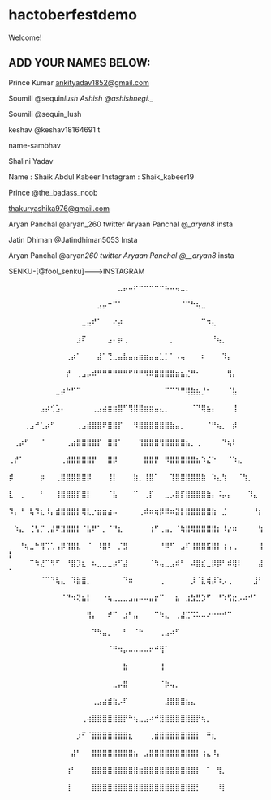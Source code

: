 # hactoberfestdemo

Welcome!

## ADD YOUR NAMES BELOW:

Prince Kumar
ankityadav1852@gmail.com

Soumili @sequin*lush
Ashish @ashishnegi*.\_

Soumili @sequin_lush

keshav @keshav18164691 t


name-sambhav


Shalini Yadav


Name : Shaik Abdul Kabeer
Instagram : Shaik_kabeer19

Prince @the_badass_noob

thakuryashika976@gmail.com


Aryan Panchal @aryan_260  twitter
Aryaan Panchal @__aryan8_ insta

Jatin Dhiman @Jatindhiman5053 Insta

Aryan Panchal @aryan*260 twitter
Aryaan Panchal @\_\_aryan8* insta




SENKU-[@fool_senku]--->INSTAGRAM
 
 
⠀⠀⠀⠀⠀⠀⠀⠀⠀⠀⠀⠀⠀⠀⠀⠀⠀⠀⠀⠀⠀⣀⡤⠤⠖⠒⠒⠒⠒⠒⠦⠤⢤⣀⡀⠀⠀⠀⠀⠀⠀⠀⠀⠀⠀⠀⠀⠀⠀⠀
⠀⠀⠀⠀⠀⠀⠀⠀⠀⠀⠀⠀⠀⠀⠀⠀⠀⣠⡤⠒⠉⠁⠀⠀⠀⠀⠀⠀⠀⠀⠀⠀⠀⠈⠉⠓⢦⣀⠀⠀⠀⠀⠀⠀⠀⠀⠀⠀⠀⠀
⠀⠀⠀⠀⠀⠀⠀⠀⠀⠀⠀⠀⠀⠀⣀⣤⠞⠁⠀⠀⠔⡴⠀⠀⠀⠀⠀⠀⠀⠀⠀⠀⠀⠀⠀⠀⠀⠉⠲⣄⠀⠀⠀⠀⠀⠀⠀⠀⠀⠀
⠀⠀⠀⠀⠀⠀⠀⠀⠀⠀⠀⠀⠀⣰⠏⠀⠀⠀⠀⣠⠄⡶⢀⠀⠀⠀⠀⠀⠀⠀⠀⡀⠀⠀⠀⠀⠀⠀⠀⠘⢦⡀⠀⠀⠀⠀⠀⠀⠀⠀
⠀⠀⠀⠀⠀⠀⠀⠀⠀⠀⠀⢀⡴⠁⠀⠀⠀⣼⠁⢙⣀⣤⣧⣤⣤⣶⣶⣤⣤⣁⡁⠁⠠⢤⠀⠀⠀⠆⠀⠀⠀⠹⡄⠀⠀⠀⠀⠀⠀⠀
⠀⠀⠀⠀⠀⠀⠀⠀⠀⠀⠀⡞⠀⢀⣠⡤⠾⠛⠛⠛⠛⠛⠛⠋⠛⠛⠻⠿⣿⣿⣿⣿⣶⣦⣌⠛⠂⠀⠀⠀⠀⠀⢻⡄⠀⠀⠀⠀⠀⠀
⠀⠀⠀⠀⠀⠀⠀⠀⠀⣀⡴⠓⠋⠉⠀⠀⠀⠀⠀⠀⠀⠀⠀⠀⠀⠀⠀⠀⠀⠀⠉⠉⠙⠛⢿⣷⣦⡘⠂⠀⠀⠀⠈⣧⠀⠀⠀⠀⠀⠀
⠀⠀⠀⠀⠀⠀⣠⡴⢊⣡⠄⠀⠀⠀⠀⠀⢀⣠⣴⣶⣶⣿⠋⢻⣿⣿⣶⣶⣤⣄⡀⠀⠀⠀⠀⠈⠙⢿⣦⡄⠀⠀⠀⢸⠀⠀⠀⠀⠀⠀
⠀⠀⠀⢀⣠⠚⢁⡴⠋⠀⠀⠀⠀⢀⣠⣾⣿⣿⠟⣿⣿⡏⠀⠀⠻⣿⣿⣿⣿⣿⣿⣷⣤⡀⠀⠀⠀⠀⠈⠛⢦⡀⠀⡾⠀⠀⠀⠀⠀⠀
⠀⢀⡴⠋⠀⠀⠈⠀⠀⠀⠀⢀⣴⣿⣿⣿⣿⡏⠀⣿⣿⠁⠀⠀⠀⢹⣿⣿⣿⢻⣿⣿⣿⣿⣦⡀⢀⠀⠀⠀⠀⠙⢦⠇⠀⠀⠀⠀⠀⠀
⢀⡞⠁⠀⠀⠀⠀⠀⠀⠀⢀⣾⣿⣿⣿⣿⡟⠀⠀⣿⡿⠀⠀⠀⠀⠀⣿⣿⡟⠀⠻⣿⣿⣿⣿⣿⣦⠱⣌⠑⠀⠀⠈⠱⣄⠀⠀⠀⠀⠀
⡾⠀⠀⠀⠀⠀⡶⠀⠀⢀⣿⣿⣿⣿⣿⡿⠀⠀⠀⢸⡇⠀⠀⠀⣷⡀⢸⣿⠁⠀⠀⢹⣿⣿⣿⣿⣿⣷⠀⠱⣄⢳⠀⠀⠈⢳⡀⠀⠀⠀
⣇⠀⢀⠀⠀⠀⠃⠀⠀⢸⣿⣿⣿⡏⣿⡇⠀⠀⠀⠈⣧⠀⠀⠀⠉⠀⢀⡏⠀⠀⣀⡠⣿⡏⣿⣿⣿⣿⣷⡄⠨⡤⡄⠀⠀⠀⠹⣄⠀⠀
⠹⡄⠘⠀⢧⠹⣆⠸⡄⣾⣿⣿⣿⡇⢿⣇⡐⣶⣶⣴⠤⠀⠀⠀⠀⢀⠾⠶⢶⡿⠿⠶⣽⡇⣿⣿⣿⣿⣿⣷⠀⣈⠀⠀⠀⠀⠀⠘⡆⠀
⠀⠱⣄⠀⢈⢣⡉⢀⣼⠟⣹⣿⣿⡇⠈⣧⠟⠁⡀⠈⠙⣆⠀⠀⠀⠀⠀⢰⠋⢀⣤⡀⠈⢷⣿⢿⣿⣿⣿⣿⡆⠸⡔⠶⠀⠀⠀⠀⢳⠀
⠀⠀⠘⢦⣀⠓⢻⢉⢁⢠⡿⢹⣿⣇⠀⠈⠀⠸⣿⠇⠀⡈⣻⠀⠀⠀⠀⠀⠀⠘⠿⠋⠀⣠⠏⢸⣿⣿⣯⣿⡇⢰⢠⢀⠀⠀⠀⠀⢸⡇
⠀⠀⠀⠀⠉⠳⣜⠉⠻⠋⠀⠘⣿⡹⣆⠀⠦⣀⣀⣀⡴⠋⣼⠀⠀⠀⠀⠈⠳⢤⣀⣠⠾⠃⠀⠼⣿⣎⣀⡿⡿⠃⠾⢿⠇⠀⠀⠀⣼⠁
⠀⠀⠀⠀⠀⠀⠈⠉⠙⢧⣄⠀⠹⣷⣿⡀⠀⠀⠀⠀⠀⠀⠙⠶⠀⠀⠀⠀⠀⢀⠀⠀⠀⠀⠀⡸⠈⣇⢾⡼⠱⡠⢀⠀⠀⠀⠀⣸⠃⠀
⠀⠀⠀⠀⠀⠀⠀⠀⠀⠀⠈⠙⠲⢝⣦⡇⠀⠀⠐⢦⣀⣀⣀⣠⣤⠤⠤⣤⡖⠉⠀⠀⣦⠀⣰⣳⣛⡱⠋⠀⠘⠱⢫⣖⡠⠴⠚⠁⠀⠀
⠀⠀⠀⠀⠀⠀⠀⠀⠀⠀⠀⠀⠀⠀⠀⢻⡄⠀⠀⠞⠉⠀⣰⠃⣤⠀⠀⠀⠉⠳⣄⠀⢀⣼⣉⠩⠥⠤⠔⠒⠒⠚⠉⠀⠀⠀⠀⠀⠀⠀
⠀⠀⠀⠀⠀⠀⠀⠀⠀⠀⠀⠀⠀⠀⠀⠀⠙⠳⣤⡀⠀⠀⠃⠀⠈⠓⠀⠀⠀⢀⣠⠴⠋⠀⠀⠀⠀⠀⠀⠀⠀⠀⠀⠀⠀⠀⠀⠀⠀⠀
⠀⠀⠀⠀⠀⠀⠀⠀⠀⠀⠀⠀⠀⠀⠀⠀⠀⠀⠀⠈⠛⠲⡤⠤⠤⠤⠤⠖⠚⢻⠁⠀⠀⠀⠀⠀⠀⠀⠀⠀⠀⠀⠀⠀⠀⠀⠀⠀⠀⠀
⠀⠀⠀⠀⠀⠀⠀⠀⠀⠀⠀⠀⠀⠀⠀⠀⠀⠀⠀⠀⠀⠀⣷⠀⠀⠀⠀⠀⠀⢸⠀⠀⠀⠀⠀⠀⠀⠀⠀⠀⠀⠀⠀⠀⠀⠀⠀⠀⠀⠀
⠀⠀⠀⠀⠀⠀⠀⠀⠀⠀⠀⠀⠀⠀⠀⠀⠀⠀⠀⠀⣀⡤⣿⠀⠀⠀⠀⠀⠀⠈⡷⢤⡀⠀⠀⠀⠀⠀⠀⠀⠀⠀⠀⠀⠀⠀⠀⠀⠀⠀
⠀⠀⠀⠀⠀⠀⠀⠀⠀⠀⠀⠀⠀⠀⠀⠀⢀⣠⣴⣾⣷⡠⠏⠀⠀⠀⠀⠀⠀⠀⣸⣿⣿⣿⣦⣄⠀⠀⠀⠀⠀⠀⠀⠀⠀⠀⠀⠀⠀⠀
⠀⠀⠀⠀⠀⠀⠀⠀⠀⠀⠀⠀⠀⠀⢀⢴⣿⣿⣿⣿⣿⣿⡟⠓⢦⣀⣠⠴⠚⣻⣿⣿⣿⣿⣿⣿⡟⢦⡀⠀⠀⠀⠀⠀⠀⠀⠀⠀⠀⠀
⠀⠀⠀⠀⠀⠀⠀⠀⠀⠀⠀⠀⠀⡰⠋⠈⣿⣿⣿⣿⣿⣿⣿⣆⠀⠀⠀⢀⣾⣿⣿⣿⣿⣿⣿⣿⡇⠀⠛⣆⠀⠀⠀⠀⠀⠀⠀⠀⠀⠀
⠀⠀⠀⠀⠀⠀⠀⠀⠀⠀⠀⠀⣼⠃⠀⠀⣿⣿⣿⣿⣿⣿⣿⣿⣦⠀⣠⣿⣿⣿⣿⣿⣿⣿⣿⣿⡇⢰⣄⠸⡄⠀⠀⠀⠀⠀⠀⠀⠀⠀
⠀⠀⠀⠀⠀⠀⠀⠀⠀⠀⠀⢰⠃⠀⠀⠀⣿⣿⣿⣿⣿⣿⣿⣿⣿⣶⣿⣿⣿⣿⣿⣿⣿⣿⣿⣿⡇⠀⠁⠀⢻⡀⠀⠀⠀⠀⠀⠀⠀⠀
⠀⠀⠀⠀⠀⠀⠀⠀⠀⠀⠀⢸⠀⠀⠀⠀⣿⣿⣿⣿⣿⣿⣿⣿⣿⣿⣿⣿⣿⣿⣿⣿⣿⣿⣿⣿⡃⠀⠀⠀⠸⡇⠀⠀⠀⠀⠀⠀⠀⠀
